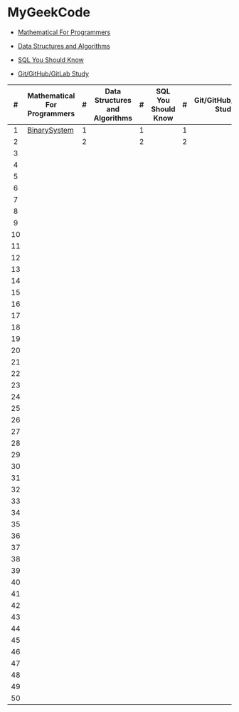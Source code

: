 # MyGeekCode

+ [Mathematical For Programmers](https://time.geekbang.org/column/intro/143)

+ [Data Structures and Algorithms](https://time.geekbang.org/column/intro/126)

+ [SQL You Should Know](https://time.geekbang.org/column/intro/192) 

+ [Git/GitHub/GitLab Study](https://time.geekbang.org/course/intro/145)

| # | Mathematical For Programmers | #| Data Structures and Algorithms |#| SQL You Should Know |#| Git/GitHub/GitLab Study |
| :------: | --------------- |  :------: | --------------- | :------: | --------------- | :------: | --------------- |
|	1	|[BinarySystem](https://github.com/SherryShi0108/MyGeekCode/blob/master/MathematicalForProgrammers/01_BinarySystem.cs)|1| |1| |1| |
|	2	|	|2| |2| |2| |	
|	3	|	|	
|	4	|	|	
|	5	|	|	
|	6	|	|	
|	7	|	|	
|	8	|	|	
|	9	|	|	
|	10	|	|	
|	11	|	|	
|	12	|	|	
|	13	|	|	
|	14	|	|	
|	15	|	|	
|	16	|	|	
|	17	|	|	
|	18	|	|	
|	19	|	|	
|	20	|	|	
|	21	|	|	
|	22	|	|	
|	23	|	|	
|	24	|	|	
|	25	|	|	
|	26	|	|	
|	27	|	|	
|	28	|	|	
|	29	|	|	
|	30	|	|	
|	31	|	|	
|	32	|	|	
|	33	|	|	
|	34	|	|	
|	35	|	|	
|	36	|	|	
|	37	|	|	
|	38	|	|	
|	39	|	|	
|	40	|	|	
|	41	| |
|	42	|	|	
|	43	|	|	
|	44	|	|	
|	45	|	|	
|	46	|	|	
|	47	|	|	
|	48	|	|	
|	49	|	|	
|	50	|	|	
